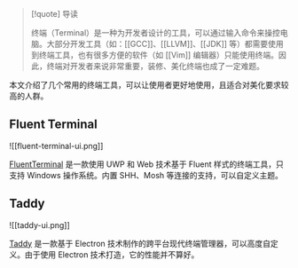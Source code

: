 > [!quote] 导读
> 
> 终端（Terminal）是一种为开发者设计的工具，可以通过输入命令来操控电脑。大部分开发工具（如：[[GCC]]、[[LLVM]]、[[JDK]] 等）都需要使用到终端工具，也有很多方便的软件（如 [[Vim]] 编辑器）只能使用终端。因此，终端对开发者来说非常重要，装修、美化终端也成了一定难题。

本文介绍了几个常用的终端工具，可以让使用者更好地使用，且适合对美化要求较高的人群。

## Fluent Terminal

![[fluent-terminal-ui.png]]

[FluentTerminal](https://github.com/felixse/FluentTerminal) 是一款使用 UWP 和 Web 技术基于 Fluent 样式的终端工具，只支持 Windows 操作系统。内置 SHH、Mosh 等连接的支持，可以自定义主题。

## Taddy

![[taddy-ui.png]]

[Taddy](https://tabby.sh/) 是一款基于 Electron 技术制作的跨平台现代终端管理器，可以高度自定义。由于使用 Electron 技术打造，它的性能并不算好。
